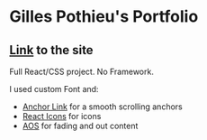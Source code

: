 # Gilles Pothieu's Portfolio

## [Link]() to the site

Full React/CSS project. No Framework.  

I used custom Font and:
- [Anchor Link](https://www.npmjs.com/package/react-anchor-link-smooth-scroll) for a smooth scrolling anchors
- [React Icons](https://react-icons.netlify.com/#/) for icons
- [AOS](https://michalsnik.github.io/aos/) for fading and out content
